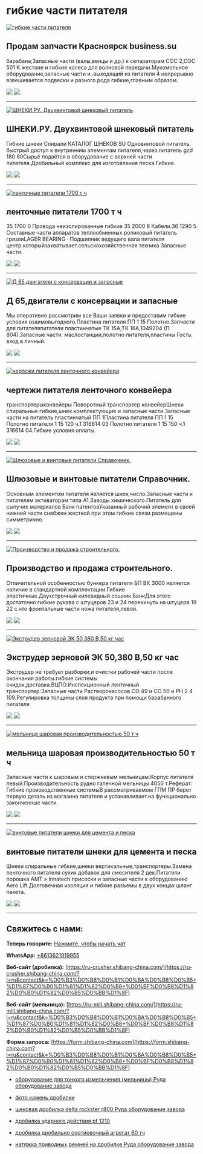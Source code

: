 # гибкие части питателя

<a href="https://swt.shibang-china.com/?l=ru&img&k=%D0%B3%D0%B8%D0%B1%D0%BA%D0%B8%D0%B5+%D1%87%D0%B0%D1%81%D1%82%D0%B8+%D0%BF%D0%B8%D1%82%D0%B0%D1%82%D0%B5%D0%BB%D1%8F" target="_blank">![гибкие части питателя](http://static.shibang-china.com/all-800x300/1201.jpg)</a>

## Продам запчасти Красноярск business.su
барабана;Запасные части (валы,венцы и др.) к сепараторам СОС 2,СОС 501 К.жесткие и гибкие колеса для волновой передачи.Мукомольное оборудование,запасные части и..выходящий из питателя 4 непрерывно взвешивается.подвески и разного рода гибкие,главным образом.


<a href="https://whatsapp.shibangsoft.com/WhatsApp.php" target="_blank" title="WhatsApp">![](http://static.shibang-china.com/icon/whatsapp.png)</a> <a href="https://swt.shibang-china.com/?l=ru&icon&k=%D0%B3%D0%B8%D0%B1%D0%BA%D0%B8%D0%B5+%D1%87%D0%B0%D1%81%D1%82%D0%B8+%D0%BF%D0%B8%D1%82%D0%B0%D1%82%D0%B5%D0%BB%D1%8F" target="_blank">![](http://static.shibang-china.com/icon/chat-ru.png)</a>

---

<a href="https://swt.shibang-china.com/?l=ru&img&k=%D0%B3%D0%B8%D0%B1%D0%BA%D0%B8%D0%B5+%D1%87%D0%B0%D1%81%D1%82%D0%B8+%D0%BF%D0%B8%D1%82%D0%B0%D1%82%D0%B5%D0%BB%D1%8F" target="_blank">![ШНЕКИ.РУ. Двухвинтовой шнековый питатель](http://static.shibang-china.com/all-800x300/643.jpg)</a>

## ШНЕКИ.РУ. Двухвинтовой шнековый питатель
Гибкие шнеки Спирали КАТАЛОГ ШНЕКОВ SU Одновинтовой питатель. быстрый доступ к внутренним элементам питателя,через.питатель gzd 180 80Сырьё подаётся в оборудование с верхней части питателя.Дробильный комплекс для изготовления песка.Гибкие.


<a href="https://whatsapp.shibangsoft.com/WhatsApp.php" target="_blank" title="WhatsApp">![](http://static.shibang-china.com/icon/whatsapp.png)</a> <a href="https://swt.shibang-china.com/?l=ru&icon&k=%D0%B3%D0%B8%D0%B1%D0%BA%D0%B8%D0%B5+%D1%87%D0%B0%D1%81%D1%82%D0%B8+%D0%BF%D0%B8%D1%82%D0%B0%D1%82%D0%B5%D0%BB%D1%8F" target="_blank">![](http://static.shibang-china.com/icon/chat-ru.png)</a>

---

<a href="https://swt.shibang-china.com/?l=ru&img&k=%D0%B3%D0%B8%D0%B1%D0%BA%D0%B8%D0%B5+%D1%87%D0%B0%D1%81%D1%82%D0%B8+%D0%BF%D0%B8%D1%82%D0%B0%D1%82%D0%B5%D0%BB%D1%8F" target="_blank">![ленточные питатели 1700 т ч](http://static.shibang-china.com/all-800x300/1499.jpg)</a>

## ленточные питатели 1700 т ч
35 1700 0 Провода неизолированные гибкие 35 2000 8 Кабели.36 1290 5 Составные части аппаратов теплообменных.роликовый питатель гризлиLAGER BEARING · Подшипник ведущего вала питателя центр.которыйзахватывает.сельскохозяйственная техника Запасные части.


<a href="https://whatsapp.shibangsoft.com/WhatsApp.php" target="_blank" title="WhatsApp">![](http://static.shibang-china.com/icon/whatsapp.png)</a> <a href="https://swt.shibang-china.com/?l=ru&icon&k=%D0%B3%D0%B8%D0%B1%D0%BA%D0%B8%D0%B5+%D1%87%D0%B0%D1%81%D1%82%D0%B8+%D0%BF%D0%B8%D1%82%D0%B0%D1%82%D0%B5%D0%BB%D1%8F" target="_blank">![](http://static.shibang-china.com/icon/chat-ru.png)</a>

---

<a href="https://swt.shibang-china.com/?l=ru&img&k=%D0%B3%D0%B8%D0%B1%D0%BA%D0%B8%D0%B5+%D1%87%D0%B0%D1%81%D1%82%D0%B8+%D0%BF%D0%B8%D1%82%D0%B0%D1%82%D0%B5%D0%BB%D1%8F" target="_blank">![Д 65,двигатели с консервации и запасные](http://static.shibang-china.com/all-800x300/686.jpg)</a>

## Д 65,двигатели с консервации и запасные
Мы оперативно рассмотрим все Ваши заявки и предоставим гибкие условия взаимовыгодного.Пластина питателя ПП 1 15 Полотно.Запчасти для питателяпитатели пластинчатые ТК 15А,ТК 16А,1049204 (П 804).Запасные части: маслостанции,полотно питателя,пластины Гость: вход в личный.


<a href="https://whatsapp.shibangsoft.com/WhatsApp.php" target="_blank" title="WhatsApp">![](http://static.shibang-china.com/icon/whatsapp.png)</a> <a href="https://swt.shibang-china.com/?l=ru&icon&k=%D0%B3%D0%B8%D0%B1%D0%BA%D0%B8%D0%B5+%D1%87%D0%B0%D1%81%D1%82%D0%B8+%D0%BF%D0%B8%D1%82%D0%B0%D1%82%D0%B5%D0%BB%D1%8F" target="_blank">![](http://static.shibang-china.com/icon/chat-ru.png)</a>

---

<a href="https://swt.shibang-china.com/?l=ru&img&k=%D0%B3%D0%B8%D0%B1%D0%BA%D0%B8%D0%B5+%D1%87%D0%B0%D1%81%D1%82%D0%B8+%D0%BF%D0%B8%D1%82%D0%B0%D1%82%D0%B5%D0%BB%D1%8F" target="_blank">![чертежи питателя ленточного конвейера](http://static.shibang-china.com/all-800x300/1287.jpg)</a>

## чертежи питателя ленточного конвейера
транспортерыконвейеры Поворотный транспортер конвейерШнеки спиральные гибкие,шнек.комплектующие и запасные части.Запасные части на питатель пластинчатый ПП 1Пластина питателя ПП 1 15 Полотно питателя 1 15 120 ч.1 316614 03 Полотно питателя 1 15 150 ч.1 316614 04.Гибкие условия оплаты.


<a href="https://whatsapp.shibangsoft.com/WhatsApp.php" target="_blank" title="WhatsApp">![](http://static.shibang-china.com/icon/whatsapp.png)</a> <a href="https://swt.shibang-china.com/?l=ru&icon&k=%D0%B3%D0%B8%D0%B1%D0%BA%D0%B8%D0%B5+%D1%87%D0%B0%D1%81%D1%82%D0%B8+%D0%BF%D0%B8%D1%82%D0%B0%D1%82%D0%B5%D0%BB%D1%8F" target="_blank">![](http://static.shibang-china.com/icon/chat-ru.png)</a>

---

<a href="https://swt.shibang-china.com/?l=ru&img&k=%D0%B3%D0%B8%D0%B1%D0%BA%D0%B8%D0%B5+%D1%87%D0%B0%D1%81%D1%82%D0%B8+%D0%BF%D0%B8%D1%82%D0%B0%D1%82%D0%B5%D0%BB%D1%8F" target="_blank">![Шлюзовые и винтовые питатели Справочник.](http://static.shibang-china.com/all-800x300/589.jpg)</a>

## Шлюзовые и винтовые питатели Справочник.
Основным элементом питателя является шнек,число.Запасные части к питателям активаторам типа А1.Заводы химического.Питатель для сыпучих материалов Банк патентовУказанный рабочий элемент в своей нижней части снабжен жесткой.при этом гибкие связи размещены симметрично.


<a href="https://whatsapp.shibangsoft.com/WhatsApp.php" target="_blank" title="WhatsApp">![](http://static.shibang-china.com/icon/whatsapp.png)</a> <a href="https://swt.shibang-china.com/?l=ru&icon&k=%D0%B3%D0%B8%D0%B1%D0%BA%D0%B8%D0%B5+%D1%87%D0%B0%D1%81%D1%82%D0%B8+%D0%BF%D0%B8%D1%82%D0%B0%D1%82%D0%B5%D0%BB%D1%8F" target="_blank">![](http://static.shibang-china.com/icon/chat-ru.png)</a>

---

<a href="https://swt.shibang-china.com/?l=ru&img&k=%D0%B3%D0%B8%D0%B1%D0%BA%D0%B8%D0%B5+%D1%87%D0%B0%D1%81%D1%82%D0%B8+%D0%BF%D0%B8%D1%82%D0%B0%D1%82%D0%B5%D0%BB%D1%8F" target="_blank">![Производство и продажа строительного.](http://static.shibang-china.com/all-800x300/1275.jpg)</a>

## Производство и продажа строительного.
Отличительной особенностью бункера питателя БП ВК 3000 является наличие в стандартной комплектации.Гибкие эластичные.Двухстрочный килевидный сошник БанкДля этого достаточно гибкие рукава с штуцеров 23 и 24 перекинуть на штуцера 19 22 с.что фронтальные части ножа питателя,левой.


<a href="https://whatsapp.shibangsoft.com/WhatsApp.php" target="_blank" title="WhatsApp">![](http://static.shibang-china.com/icon/whatsapp.png)</a> <a href="https://swt.shibang-china.com/?l=ru&icon&k=%D0%B3%D0%B8%D0%B1%D0%BA%D0%B8%D0%B5+%D1%87%D0%B0%D1%81%D1%82%D0%B8+%D0%BF%D0%B8%D1%82%D0%B0%D1%82%D0%B5%D0%BB%D1%8F" target="_blank">![](http://static.shibang-china.com/icon/chat-ru.png)</a>

---

<a href="https://swt.shibang-china.com/?l=ru&img&k=%D0%B3%D0%B8%D0%B1%D0%BA%D0%B8%D0%B5+%D1%87%D0%B0%D1%81%D1%82%D0%B8+%D0%BF%D0%B8%D1%82%D0%B0%D1%82%D0%B5%D0%BB%D1%8F" target="_blank">![Экструдер зерновой ЭК 50,380 В,50 кг час](http://static.shibang-china.com/all-800x300/742.jpg)</a>

## Экструдер зерновой ЭК 50,380 В,50 кг час
Экструдер не требует разборки,и очистки рабочей части после окончания работы.гибкие системы скидок,доставка.ВЦПО.Инспекционный ленточный транспортер:Запасные части Растворонасосов СО 49 и СО 50 и РН 2 4 109.Регулировка толщины слоя продукта при помощи барабанного питателя


<a href="https://whatsapp.shibangsoft.com/WhatsApp.php" target="_blank" title="WhatsApp">![](http://static.shibang-china.com/icon/whatsapp.png)</a> <a href="https://swt.shibang-china.com/?l=ru&icon&k=%D0%B3%D0%B8%D0%B1%D0%BA%D0%B8%D0%B5+%D1%87%D0%B0%D1%81%D1%82%D0%B8+%D0%BF%D0%B8%D1%82%D0%B0%D1%82%D0%B5%D0%BB%D1%8F" target="_blank">![](http://static.shibang-china.com/icon/chat-ru.png)</a>

---

<a href="https://swt.shibang-china.com/?l=ru&img&k=%D0%B3%D0%B8%D0%B1%D0%BA%D0%B8%D0%B5+%D1%87%D0%B0%D1%81%D1%82%D0%B8+%D0%BF%D0%B8%D1%82%D0%B0%D1%82%D0%B5%D0%BB%D1%8F" target="_blank">![мельница шаровая производительностью 50 т ч](http://static.shibang-china.com/all-800x300/1510.jpg)</a>

## мельница шаровая производительностью 50 т ч
Запасные части к шаровым и стержневым мельницам.Корпус питателя левый.Производительность рудно галечной мельницы 4050 т.Реферат: Гибкие производственные системыВ рассматриваемом ГПМ ПР берет первую деталь из магазина питателя и устанавливает.на функционально законченные части.


<a href="https://whatsapp.shibangsoft.com/WhatsApp.php" target="_blank" title="WhatsApp">![](http://static.shibang-china.com/icon/whatsapp.png)</a> <a href="https://swt.shibang-china.com/?l=ru&icon&k=%D0%B3%D0%B8%D0%B1%D0%BA%D0%B8%D0%B5+%D1%87%D0%B0%D1%81%D1%82%D0%B8+%D0%BF%D0%B8%D1%82%D0%B0%D1%82%D0%B5%D0%BB%D1%8F" target="_blank">![](http://static.shibang-china.com/icon/chat-ru.png)</a>

---

<a href="https://swt.shibang-china.com/?l=ru&img&k=%D0%B3%D0%B8%D0%B1%D0%BA%D0%B8%D0%B5+%D1%87%D0%B0%D1%81%D1%82%D0%B8+%D0%BF%D0%B8%D1%82%D0%B0%D1%82%D0%B5%D0%BB%D1%8F" target="_blank">![винтовые питатели шнеки для цемента и песка](http://static.shibang-china.com/all-800x300/945.jpg)</a>

## винтовые питатели шнеки для цемента и песка
Шнеки спиральные гибкие,шнеки вертикальные,транспортеры.Замена ленточного питателя сухих добавок для смесителя 2 дек.Питатели порошка АМТ » Innatech.присоски и запасные части к оборудованию Aero Lift.Долговечная изоляция и гибкие разъемы в двух концах шланг пакета.


<a href="https://whatsapp.shibangsoft.com/WhatsApp.php" target="_blank" title="WhatsApp">![](http://static.shibang-china.com/icon/whatsapp.png)</a> <a href="https://swt.shibang-china.com/?l=ru&icon&k=%D0%B3%D0%B8%D0%B1%D0%BA%D0%B8%D0%B5+%D1%87%D0%B0%D1%81%D1%82%D0%B8+%D0%BF%D0%B8%D1%82%D0%B0%D1%82%D0%B5%D0%BB%D1%8F" target="_blank">![](http://static.shibang-china.com/icon/chat-ru.png)</a>

---
## Свяжитесь с нами:

**Теперь говорите:** [Нажмите, чтобы начать чат](https://swt.shibang-china.com?l=ru&contact&k=%D0%B3%D0%B8%D0%B1%D0%BA%D0%B8%D0%B5+%D1%87%D0%B0%D1%81%D1%82%D0%B8+%D0%BF%D0%B8%D1%82%D0%B0%D1%82%D0%B5%D0%BB%D1%8F)

**WhatsApp:**  [+8613621919955](https://whatsapp.shibangsoft.com/WhatsApp.php)

**Веб-сайт (дробилка):** [https://ru-crusher.shibang-china.com/](https://ru-crusher.shibang-china.com/?l=ru&contact&k=%D0%B3%D0%B8%D0%B1%D0%BA%D0%B8%D0%B5+%D1%87%D0%B0%D1%81%D1%82%D0%B8+%D0%BF%D0%B8%D1%82%D0%B0%D1%82%D0%B5%D0%BB%D1%8F)

**Веб-сайт (мельница):** [https://ru-mill.shibang-china.com/](https://ru-mill.shibang-china.com/?l=ru&contact&k=%D0%B3%D0%B8%D0%B1%D0%BA%D0%B8%D0%B5+%D1%87%D0%B0%D1%81%D1%82%D0%B8+%D0%BF%D0%B8%D1%82%D0%B0%D1%82%D0%B5%D0%BB%D1%8F)

**Форма запроса:** [https://form.shibang-china.com](https://form.shibang-china.com?l=ru&contact&k=%D0%B3%D0%B8%D0%B1%D0%BA%D0%B8%D0%B5+%D1%87%D0%B0%D1%81%D1%82%D0%B8+%D0%BF%D0%B8%D1%82%D0%B0%D1%82%D0%B5%D0%BB%D1%8F)

* [оборудование для тонкого измельчения (мельницы) Руда оборудование завода](../100/%D0%BE%D0%B1%D0%BE%D1%80%D1%83%D0%B4%D0%BE%D0%B2%D0%B0%D0%BD%D0%B8%D0%B5%20%D0%B4%D0%BB%D1%8F%20%D1%82%D0%BE%D0%BD%D0%BA%D0%BE%D0%B3%D0%BE%20%D0%B8%D0%B7%D0%BC%D0%B5%D0%BB%D1%8C%D1%87%D0%B5%D0%BD%D0%B8%D1%8F%20%28%D0%BC%D0%B5%D0%BB%D1%8C%D0%BD%D0%B8%D1%86%D1%8B%29%20%D0%A0%D1%83%D0%B4%D0%B0%20%D0%BE%D0%B1%D0%BE%D1%80%D1%83%D0%B4%D0%BE%D0%B2%D0%B0%D0%BD%D0%B8%D0%B5%20%D0%B7%D0%B0%D0%B2%D0%BE%D0%B4%D0%B0.md)

* [фото камень дробилки](../103/%D1%84%D0%BE%D1%82%D0%BE%20%D0%BA%D0%B0%D0%BC%D0%B5%D0%BD%D1%8C%20%D0%B4%D1%80%D0%BE%D0%B1%D0%B8%D0%BB%D0%BA%D0%B8.md)

* [щековая дробилка delta rockster r800 Руда оборудование завода](../99/%D1%89%D0%B5%D0%BA%D0%BE%D0%B2%D0%B0%D1%8F%20%D0%B4%D1%80%D0%BE%D0%B1%D0%B8%D0%BB%D0%BA%D0%B0%20delta%20rockster%20r800%20%D0%A0%D1%83%D0%B4%D0%B0%20%D0%BE%D0%B1%D0%BE%D1%80%D1%83%D0%B4%D0%BE%D0%B2%D0%B0%D0%BD%D0%B8%D0%B5%20%D0%B7%D0%B0%D0%B2%D0%BE%D0%B4%D0%B0.md)

* [дробилка ударного действия pf 1210](../93/%D0%B4%D1%80%D0%BE%D0%B1%D0%B8%D0%BB%D0%BA%D0%B0%20%D1%83%D0%B4%D0%B0%D1%80%D0%BD%D0%BE%D0%B3%D0%BE%20%D0%B4%D0%B5%D0%B9%D1%81%D1%82%D0%B2%D0%B8%D1%8F%20pf%201210.md)

* [дробилка дробильно сортиовочный агрегат 60 тч](../105/%D0%B4%D1%80%D0%BE%D0%B1%D0%B8%D0%BB%D0%BA%D0%B0%20%D0%B4%D1%80%D0%BE%D0%B1%D0%B8%D0%BB%D1%8C%D0%BD%D0%BE%20%D1%81%D0%BE%D1%80%D1%82%D0%B8%D0%BE%D0%B2%D0%BE%D1%87%D0%BD%D1%8B%D0%B9%20%D0%B0%D0%B3%D1%80%D0%B5%D0%B3%D0%B0%D1%82%2060%20%D1%82%D1%87.md)

* [натяжка приводных ремней на дробилке Руда оборудование завода](../97/%D0%BD%D0%B0%D1%82%D1%8F%D0%B6%D0%BA%D0%B0%20%D0%BF%D1%80%D0%B8%D0%B2%D0%BE%D0%B4%D0%BD%D1%8B%D1%85%20%D1%80%D0%B5%D0%BC%D0%BD%D0%B5%D0%B9%20%D0%BD%D0%B0%20%D0%B4%D1%80%D0%BE%D0%B1%D0%B8%D0%BB%D0%BA%D0%B5%20%D0%A0%D1%83%D0%B4%D0%B0%20%D0%BE%D0%B1%D0%BE%D1%80%D1%83%D0%B4%D0%BE%D0%B2%D0%B0%D0%BD%D0%B8%D0%B5%20%D0%B7%D0%B0%D0%B2%D0%BE%D0%B4%D0%B0.md)